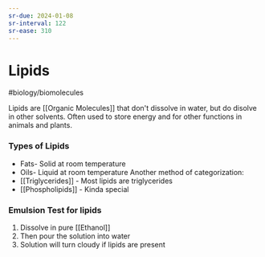 ```yaml
---
sr-due: 2024-01-08
sr-interval: 122
sr-ease: 310
---
```

# Lipids
#biology/biomolecules 

Lipids are [[Organic Molecules]] that don't dissolve in water, but do disolve in other solvents.
Often used to store energy and for other functions in animals and plants.

### Types of Lipids
- Fats- Solid at room temperature
- Oils- Liquid at room temperature
Another method of categorization:
- [[Triglycerides]] - Most lipids are triglycerides
- [[Phospholipids]] - Kinda special 

### Emulsion Test for lipids
1. Dissolve in pure [[Ethanol]]
2. Then pour the solution into water
3. Solution will turn cloudy if lipids are present
